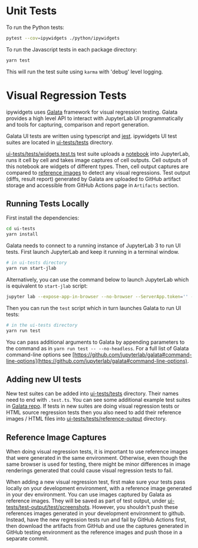 # Unit Tests

To run the Python tests:

```sh
pytest --cov=ipywidgets ./python/ipywidgets
```

To run the Javascript tests in each package directory:
```sh
yarn test
```

This will run the test suite using `karma` with 'debug' level logging.


# Visual Regression Tests

ipywidgets uses [Galata](https://github.com/jupyterlab/galata) framework for visual regression testing. Galata provides a high level API to interact with JupyterLab UI programmatically and tools for capturing, comparison and report generation.

Galata UI tests are written using typescript and [jest](https://github.com/facebook/jest). ipywidgets UI test suites are located in [ui-tests/tests](./ui-tests/tests) directory.

[ui-tests/tests/widgets.test.ts](./ui-tests/tests/widgets.test.ts) test suite uploads a [notebook](./ui-tests/tests/notebooks/widgets.ipynb) into JupyterLab, runs it cell by cell and takes image captures of cell outputs. Cell outputs of this notebook are widgets of different types. Then, cell output captures are compared to [reference images](./ui-tests/reference-output/) to detect any visual regressions. Test output (diffs, result report) generated by Galata are uploaded to GitHub artifact storage and accessible from GitHub Actions page in `Artifacts` section.

## Running Tests Locally

First install the dependencies:

```sh
cd ui-tests
yarn install
```

Galata needs to connect to a running instance of JupyterLab 3 to run UI tests. First launch JupyterLab and keep it running in a terminal window.

```sh
# in ui-tests directory
yarn run start-jlab
```
Alternatively, you can use the command below to launch JupyterLab which is equivalent to `start-jlab` script:

```sh
jupyter lab --expose-app-in-browser --no-browser --ServerApp.token='' --ServerApp.password='' --ServerApp.disable_check_xsrf='True'
```

Then you can run the `test` script which in turn launches Galata to run UI tests:

```sh
# in the ui-tests directory
yarn run test
```

You can pass additional arguments to Galata by appending parameters to the command as in `yarn run test -- --no-headless`. For a full list of Galata command-line options see [https://github.com/jupyterlab/galata#command-line-options](https://github.com/jupyterlab/galata#command-line-options).

## Adding new UI tests

New test suites can be added into [ui-tests/tests](./ui-tests/tests) directory. Their names need to end with `.test.ts`. You can see some additional example test suites in [Galata repo](https://github.com/jupyterlab/galata/blob/main/packages/galata/tests). If tests in new suites are doing visual regression tests or HTML source regression tests then you also need to add their reference images / HTML files into [ui-tests/tests/reference-output](./ui-tests/tests/reference-output) directory.

## Reference Image Captures

When doing visual regression tests, it is important to use reference images that were generated in the same environment. Otherwise, even though the same browser is used for testing, there might be minor differences in image renderings generated that could cause visual regression tests to fail.

When adding a new visual regression test, first make sure your tests pass locally on your development environment, with a reference image generated in your dev environment. You can use images captured by Galata as reference images. They will be saved as part of test output, under [ui-tests/test-output/test/screenshots](ui-tests/test-output/test/screenshots). However, you shouldn't push these references images generated in your development environment to github. Instead, have the new regression tests run and fail by GitHub Actions first, then download the artifacts from GitHub and use the captures generated in GitHub testing environment as the reference images and push those in a separate commit.
